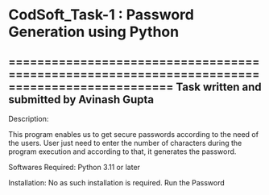 # CodSoft_Task-1 : Password Generation using Python
=============================================================================================
Task written and submitted  by Avinash Gupta
--------------------------------------------------------------------------------------------
Description:

This program enables us to get secure passwords according to the need of the users. User just need to enter the number of characters during the program execution and according to that, it generates the password.

Softwares Required:
  Python 3.11 or later

Installation:
  No as such installation is required. Run the Password
